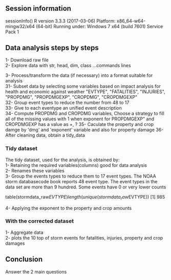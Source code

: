 # 

## Session information  
sessionInfo()
R version 3.3.3 (2017-03-06)
Platform: x86_64-w64-mingw32/x64 (64-bit)
Running under: Windows 7 x64 (build 7601) Service Pack 1


## Data analysis steps by steps     
1- Download raw file   
2- Explore data with str, head, dim, class ...commands lines     

3- Process/transform the data (if necessary) into a format suitable for analysis    
31- Subset data by selecting some variables based on impact analysis for health and economic against weather
    "EVTYPE", "FATALITIES", "INJURIES", "PROPDMG", "PROPDMGEXP", 
    "CROPDMG", "CROPDMGEXP"   
 32- Group event types to reduce the number from 48 to 17    
 33- Give to each eventype an unified event description   
 34- Compute PROPDMG and CROPDMG variables,
    Choose a strategy to fill all of the missing values with 1 when exponent for PROPDMGEXP" and CROPDMGEXP has a value as +, ?
 35- Caculate the property and crop damge by 'dmg' and 'exponent' variable and also for property damage
 36- After cleaning data, obtain a tidy_data

### Tidy dataset   

The tidy dataset, used for the analysis, is obtained by:   
1- Retaining the required variables(columns) good for data analysis   
2- Renames these variables    
3- Group the events types to reduce them to 17 event types. The NOAA storm databasecode book reports 48 event type. The event types in the data set are more than 9  hundred. Some events have 0 or very lower counts    
  
   table(stormdata_raw$EVTYPE)
   length(unique(stormdata_raw$EVTYPE))
   [1] 985       
  
4- Applying the exponent to the property and crop amounts         

### With the corrected dataset      
1- Aggregate data     
2- plots the 10 top of storm events for fatalities, injuries, property and crop damages     
            
## Conclusion 
Answer the 2 main questions
 


   
